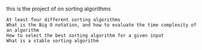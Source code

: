 this is the project of on sorting algorithms

    At least four different sorting algorithms
    What is the Big O notation, and how to evaluate the time complexity of an algorithm
    How to select the best sorting algorithm for a given input
    What is a stable sorting algorithm

